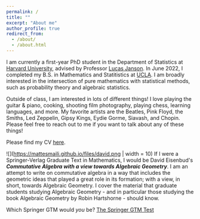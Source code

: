 ```yaml
---
permalink: /
title: ""
excerpt: "About me"
author_profile: true
redirect_from: 
  - /about/
  - /about.html
---
```


I am currently a first-year PhD student in the Department of Statistics at [Harvard University](https://statistics.fas.harvard.edu/), advised by Professor [Lucas Janson](http://lucasjanson.fas.harvard.edu/). In June 2022, I completed my B.S. in Mathematics and Statitistics at [UCLA](https://ww3.math.ucla.edu/). I am broadly interested in the intersection of pure mathematics with statistical methods, such as probability theory and algebraic statistics.

Outside of class, I am interested in lots of different things! I love playing the guitar & piano, cooking, shooting film photography, playing chess, learning languages, and more. My favorite artists are the Beatles, Pink Floyd, the Smiths, Led Zeppelin, Gipsy Kings, Eydie Gorme, Siavash, and Chopin. Please feel free to reach out to me if you want to talk about any of these things!

Please find my CV [here](https://mattesmaili.github.io/files/Matthew_Resume.pdf).





![](https://mattesmaili.github.io/files/david.png | width = 10) If I were a Springer-Verlag Graduate Text in Mathematics, I would be David Eisenbud's **_Commutative Algebra with a view towards Algebraic Geometry_**. I am an attempt to write on commutative algebra in a way that includes the geometric ideas that played a great role in its formation; with a view, in short, towards Algebraic Geometry. I cover the material that graduate students studying Algebraic Geometry - and in particular those  studying the book Algebraic Geometry by Robin Hartshorne - should know.

Which Springer GTM would _you_ be? [The Springer GTM Test](http://math.jhu.edu/~savitt/GTM.html)
